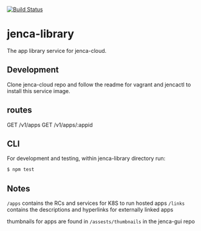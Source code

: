 [![Build Status](https://travis-ci.org/jenca-cloud/jenca-library.svg?branch=master)](https://travis-ci.org/jenca-cloud/jenca-library)

# jenca-library

The app library service for jenca-cloud.

## Development

Clone jenca-cloud repo and follow the readme for vagrant and jencactl to install this service image.

## routes

GET /v1/apps
GET /v1/apps/:appid

## CLI

For development and testing, within jenca-library directory run:
```bash
$ npm test
```

## Notes

`/apps` contains the RCs and services for K8S to run hosted apps
`/links` contains the descriptions and hyperlinks for externally linked apps

thumbnails for apps are found in `/assests/thumbnails` in the jenca-gui repo